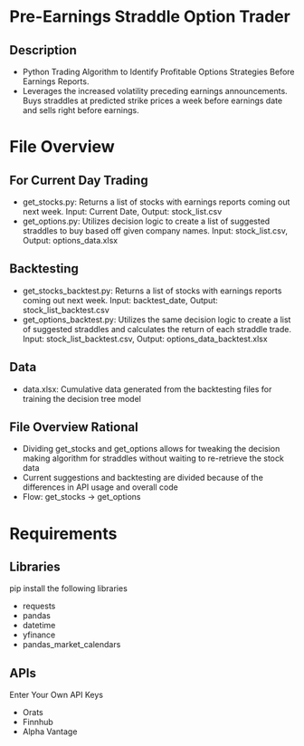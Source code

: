 # Pre-Earnings Straddle Option Trader
## Description
- Python Trading Algorithm to Identify Profitable Options Strategies Before Earnings Reports.
- Leverages the increased volatility preceding earnings announcements. Buys straddles at predicted strike prices a week before earnings date and sells right before earnings.
# File Overview
## For Current Day Trading
- get_stocks.py: Returns a list of stocks with earnings reports coming out next week. Input: Current Date, Output: stock_list.csv
- get_options.py: Utilizes decision logic to create a list of suggested straddles to buy based off given company names. Input: stock_list.csv, Output: options_data.xlsx
## Backtesting
- get_stocks_backtest.py: Returns a list of stocks with earnings reports coming out next week. Input: backtest_date, Output: stock_list_backtest.csv
- get_options_backtest.py: Utilizes the same decision logic to create a list of suggested straddles and calculates the return of each straddle trade. Input: stock_list_backtest.csv, Output: options_data_backtest.xlsx
## Data
- data.xlsx: Cumulative data generated from the backtesting files for training the decision tree model

## File Overview Rational
- Dividing get_stocks and get_options allows for tweaking the decision making algorithm for straddles without waiting to re-retrieve the stock data
- Current suggestions and backtesting are divided because of the differences in API usage and overall code
- Flow: get_stocks -> get_options

# Requirements
## Libraries
pip install the following libraries
- requests
- pandas
- datetime
- yfinance
- pandas_market_calendars
## APIs
Enter Your Own API Keys
- Orats
- Finnhub
- Alpha Vantage
